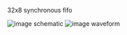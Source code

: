 32x8 synchronous fifo
   
![image](https://github.com/user-attachments/assets/a36cd230-8a80-4301-9219-e378232c9ba6)
schematic
![image](https://github.com/user-attachments/assets/80b2a1b7-57e7-41ce-891d-d29d5ea852a3)
waveform
